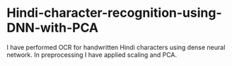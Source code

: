 # Hindi-character-recognition-using-DNN-with-PCA
I have performed OCR for handwritten Hindi characters using dense neural network. In preprocessing I have applied scaling and PCA.
